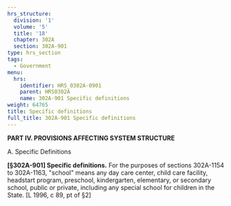 ```yaml
---
hrs_structure:
  division: '1'
  volume: '5'
  title: '18'
  chapter: 302A
  section: 302A-901
type: hrs_section
tags:
  - Government
menu:
  hrs:
    identifier: HRS_0302A-0901
    parent: HRS0302A
    name: 302A-901 Specific definitions
weight: 64765
title: Specific definitions
full_title: 302A-901 Specific definitions
---
```

**PART IV. PROVISIONS AFFECTING SYSTEM STRUCTURE**

A. Specific Definitions

**[§302A-901] Specific definitions.** For the purposes of sections 302A-1154 to 302A-1163, "school" means any day care center, child care facility, headstart program, preschool, kindergarten, elementary, or secondary school, public or private, including any special school for children in the State. [L 1996, c 89, pt of §2]